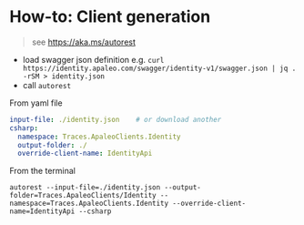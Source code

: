 # How-to: Client generation

> see https://aka.ms/autorest

* load swagger json definition
e.g.  `curl https://identity.apaleo.com/swagger/identity-v1/swagger.json | jq . -rSM > identity.json`
* call `autorest`

From yaml file
``` yaml
input-file: ./identity.json    # or download another
csharp:
  namespace: Traces.ApaleoClients.Identity
  output-folder: ./
  override-client-name: IdentityApi
```

From the terminal
``` terminal
autorest --input-file=./identity.json --output-folder=Traces.ApaleoClients/Identity --namespace=Traces.ApaleoClients.Identity --override-client-name=IdentityApi --csharp
```

